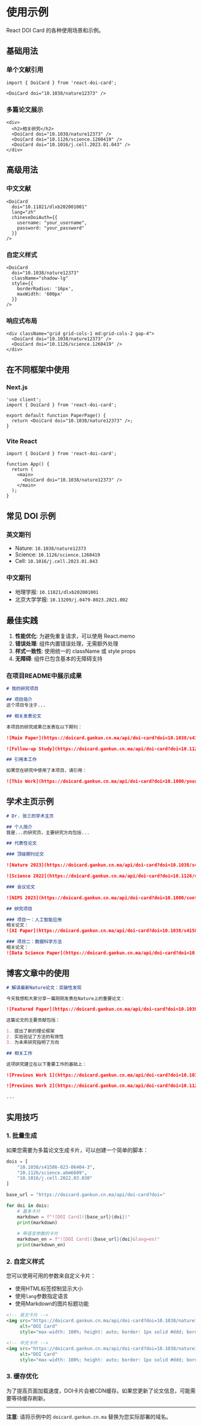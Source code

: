 # 使用示例

React DOI Card 的各种使用场景和示例。

## 基础用法

### 单个文献引用

```tsx
import { DoiCard } from 'react-doi-card';

<DoiCard doi="10.1038/nature12373" />
```

### 多篇论文展示

```tsx
<div>
  <h2>相关研究</h2>
  <DoiCard doi="10.1038/nature12373" />
  <DoiCard doi="10.1126/science.1260419" />
  <DoiCard doi="10.1016/j.cell.2023.01.043" />
</div>
```

## 高级用法

### 中文文献

```tsx
<DoiCard 
  doi="10.11821/dlxb202001001" 
  lang="zh"
  chineseDoiAuth={{
    username: "your_username",
    password: "your_password"
  }}
/>
```

### 自定义样式

```tsx
<DoiCard 
  doi="10.1038/nature12373"
  className="shadow-lg"
  style={{ 
    borderRadius: '16px',
    maxWidth: '600px'
  }}
/>
```

### 响应式布局

```tsx
<div className="grid grid-cols-1 md:grid-cols-2 gap-4">
  <DoiCard doi="10.1038/nature12373" />
  <DoiCard doi="10.1126/science.1260419" />
</div>
```

## 在不同框架中使用

### Next.js

```tsx
'use client';
import { DoiCard } from 'react-doi-card';

export default function PaperPage() {
  return <DoiCard doi="10.1038/nature12373" />;
}
```

### Vite React

```tsx
import { DoiCard } from 'react-doi-card';

function App() {
  return (
    <main>
      <DoiCard doi="10.1038/nature12373" />
    </main>
  );
}
```

## 常见 DOI 示例

### 英文期刊
- Nature: `10.1038/nature12373`
- Science: `10.1126/science.1260419`
- Cell: `10.1016/j.cell.2023.01.043`

### 中文期刊
- 地理学报: `10.11821/dlxb202001001`
- 北京大学学报: `10.13209/j.0479-8023.2021.002`

## 最佳实践

1. **性能优化**: 为避免重复请求，可以使用 React.memo
2. **错误处理**: 组件内置错误处理，无需额外处理
3. **样式一致性**: 使用统一的 className 或 style props
4. **无障碍**: 组件已包含基本的无障碍支持

### 在项目README中展示成果

```markdown
# 我的研究项目

## 项目简介
这个项目专注于...

## 相关发表论文

本项目的研究成果已发表在以下期刊：

![Main Paper](https://doicard.gankun.cn.ma/api/doi-card?doi=10.1038/s41586-023-06404-3)

![Follow-up Study](https://doicard.gankun.cn.ma/api/doi-card?doi=10.1126/science.abm6609)

## 引用本工作

如果您在研究中使用了本项目，请引用：

![This Work](https://doicard.gankun.cn.ma/api/doi-card?doi=10.1000/your-doi-here)
```

## 学术主页示例

```markdown
# Dr. 张三的学术主页

## 个人简介
我是...的研究员，主要研究方向包括...

## 代表性论文

### 顶级期刊论文

![Nature 2023](https://doicard.gankun.cn.ma/api/doi-card?doi=10.1038/s41586-023-06404-3)

![Science 2022](https://doicard.gankun.cn.ma/api/doi-card?doi=10.1126/science.abm6609)

### 会议论文

![NIPS 2023](https://doicard.gankun.cn.ma/api/doi-card?doi=10.1000/conference-paper)

## 研究项目

### 项目一：人工智能应用
相关论文：
![AI Paper](https://doicard.gankun.cn.ma/api/doi-card?doi=10.1038/s41586-023-06404-3)

### 项目二：数据科学方法
相关论文：
![Data Science Paper](https://doicard.gankun.cn.ma/api/doi-card?doi=10.1126/science.abm6609)
```

## 博客文章中的使用

```markdown
# 解读最新Nature论文：突破性发现

今天我想和大家分享一篇刚刚发表在Nature上的重要论文：

![Featured Paper](https://doicard.gankun.cn.ma/api/doi-card?doi=10.1038/s41586-023-06404-3)

这篇论文的主要贡献包括：

1. 提出了新的理论框架
2. 实验验证了方法的有效性
3. 为未来研究指明了方向

## 相关工作

这项研究建立在以下重要工作的基础上：

![Previous Work 1](https://doicard.gankun.cn.ma/api/doi-card?doi=10.1038/nature12373)

![Previous Work 2](https://doicard.gankun.cn.ma/api/doi-card?doi=10.1126/science.abm6609)

...
```

## 实用技巧

### 1. 批量生成
如果您需要为多篇论文生成卡片，可以创建一个简单的脚本：

```python
dois = [
    "10.1038/s41586-023-06404-3",
    "10.1126/science.abm6609",
    "10.1016/j.cell.2022.03.030"
]

base_url = "https://doicard.gankun.cn.ma/api/doi-card?doi="

for doi in dois:
    # 基本卡片
    markdown = f"![DOI Card]({base_url}{doi})"
    print(markdown)
    
    # 带语言参数的卡片
    markdown_en = f"![DOI Card]({base_url}{doi}&lang=en)"
    print(markdown_en)
```

### 2. 自定义样式
您可以使用可用的参数来自定义卡片：

- 使用HTML标签控制显示大小
- 使用`lang`参数指定语言
- 使用Markdown的图片标题功能

```html
<!-- 英文卡片 -->
<img src="https://doicard.gankun.cn.ma/api/doi-card?doi=10.1038/nature12373&lang=en" 
     alt="DOI Card" 
     style="max-width: 100%; height: auto; border: 1px solid #ddd; border-radius: 8px;">

<!-- 中文卡片 -->
<img src="https://doicard.gankun.cn.ma/api/doi-card?doi=10.1038/nature12373&lang=zh" 
     alt="DOI Card" 
     style="max-width: 100%; height: auto; border: 1px solid #ddd; border-radius: 8px;">
```

### 3. 缓存优化
为了提高页面加载速度，DOI卡片会被CDN缓存。如果您更新了论文信息，可能需要等待缓存刷新。

---

**注意**: 请将示例中的 `doicard.gankun.cn.ma` 替换为您实际部署的域名。
